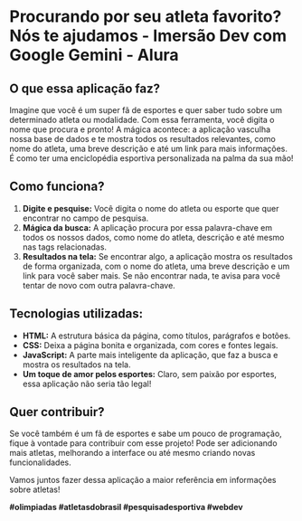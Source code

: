 # Procurando por seu atleta favorito? Nós te ajudamos - Imersão Dev com Google Gemini - Alura

## O que essa aplicação faz?

Imagine que você é um super fã de esportes e quer saber tudo sobre um determinado atleta ou modalidade. Com essa ferramenta, você digita o nome que procura e pronto! A mágica acontece: a aplicação vasculha nossa base de dados e te mostra todos os resultados relevantes, como nome do atleta, uma breve descrição e até um link para mais informações. É como ter uma enciclopédia esportiva personalizada na palma da sua mão!

## Como funciona?

1. **Digite e pesquise:** Você digita o nome do atleta ou esporte que quer encontrar no campo de pesquisa.
2. **Mágica da busca:** A aplicação procura por essa palavra-chave em todos os nossos dados, como nome do atleta, descrição e até mesmo nas tags relacionadas.
3. **Resultados na tela:** Se encontrar algo, a aplicação mostra os resultados de forma organizada, com o nome do atleta, uma breve descrição e um link para você saber mais. Se não encontrar nada, te avisa para você tentar de novo com outra palavra-chave.

## Tecnologias utilizadas:

* **HTML:** A estrutura básica da página, como títulos, parágrafos e botões.
* **CSS:** Deixa a página bonita e organizada, com cores e fontes legais.
* **JavaScript:** A parte mais inteligente da aplicação, que faz a busca e mostra os resultados na tela.
* **Um toque de amor pelos esportes:** Claro, sem paixão por esportes, essa aplicação não seria tão legal!

## Quer contribuir?

Se você também é um fã de esportes e sabe um pouco de programação, fique à vontade para contribuir com esse projeto! Pode ser adicionando mais atletas, melhorando a interface ou até mesmo criando novas funcionalidades.

Vamos juntos fazer dessa aplicação a maior referência em informações sobre atletas!

**#olimpiadas #atletasdobrasil #pesquisadesportiva #webdev**
